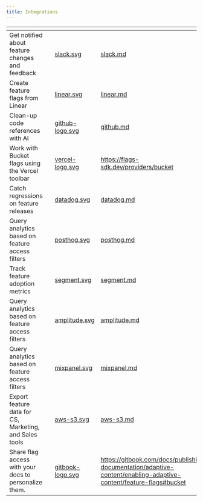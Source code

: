 ```yaml
---
title: Integrations
---
```


<table data-view="cards" data-full-width="true"><thead><tr><th></th><th></th><th data-hidden data-card-cover data-type="files"></th><th data-hidden data-card-target data-type="content-ref"></th></tr></thead><tbody><tr><td>Get notified about feature changes and feedback</td><td></td><td><a href="../assets/slack.svg">slack.svg</a></td><td><a href="../../integrations/slack.md">slack.md</a></td></tr><tr><td>Create feature flags from Linear</td><td></td><td><a href="../assets/linear.svg">linear.svg</a></td><td><a href="../../integrations/linear.md">linear.md</a></td></tr><tr><td>Clean-up code references with AI</td><td></td><td><a href="../assets/github-logo.svg">github-logo.svg</a></td><td><a href="../../integrations/github.md">github.md</a></td></tr><tr><td>Work with Bucket flags using the Vercel toolbar</td><td></td><td><a href="../assets/vercel-logo.svg">vercel-logo.svg</a></td><td><a href="https://flags-sdk.dev/providers/bucket">https://flags-sdk.dev/providers/bucket</a></td></tr><tr><td>Catch regressions on feature releases</td><td></td><td><a href="../assets/datadog.svg">datadog.svg</a></td><td><a href="../../integrations/datadog.md">datadog.md</a></td></tr><tr><td>Query analytics based on feature access filters</td><td></td><td><a href="../assets/posthog.svg">posthog.svg</a></td><td><a href="../../integrations/posthog.md">posthog.md</a></td></tr><tr><td>Track feature adoption metrics</td><td></td><td><a href="../assets/segment.svg">segment.svg</a></td><td><a href="../../integrations/segment.md">segment.md</a></td></tr><tr><td>Query analytics based on feature access filters</td><td></td><td><a href="../assets/amplitude.svg">amplitude.svg</a></td><td><a href="../../integrations/amplitude.md">amplitude.md</a></td></tr><tr><td>Query analytics based on feature access filters</td><td></td><td><a href="../assets/mixpanel.svg">mixpanel.svg</a></td><td><a href="../../integrations/mixpanel.md">mixpanel.md</a></td></tr><tr><td>Export feature data for CS, Marketing, and Sales tools</td><td></td><td><a href="../assets/aws-s3.svg">aws-s3.svg</a></td><td><a href="../../integrations/aws-s3.md">aws-s3.md</a></td></tr><tr><td>Share flag access with your docs to personalize them. </td><td></td><td><a href="../assets/gitbook-logo.svg">gitbook-logo.svg</a></td><td><a href="https://gitbook.com/docs/publishing-documentation/adaptive-content/enabling-adaptive-content/feature-flags#bucket">https://gitbook.com/docs/publishing-documentation/adaptive-content/enabling-adaptive-content/feature-flags#bucket</a></td></tr></tbody></table>


